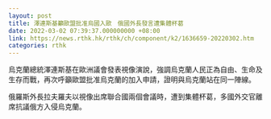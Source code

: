 ```yaml
---
layout: post
title: 澤連斯基籲歐盟批准烏國入歐　俄國外長發言遭集體杯葛
date: 2022-03-02 07:39:37.000000000 +08:00
link: https://news.rthk.hk/rthk/ch/component/k2/1636659-20220302.htm
categories: rthk
---
```


烏克蘭總統澤連斯基在歐洲議會發表視像演說，強調烏克蘭人民正為自由、生命及生存而戰，再次呼籲歐盟批准烏克蘭的加入申請，證明與烏克蘭站在同一陣線。

俄羅斯外長拉夫羅夫以視像出席聯合國兩個會議時，遭到集體杯葛，多國外交官離席抗議俄方入侵烏克蘭。
